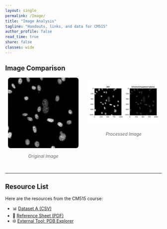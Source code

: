 ```yaml
---
layout: single
permalink: /Image/
title: "Image Analysis"
tagline: "Handouts, links, and data for CM515"
author_profile: false
read_time: true
share: false
classes: wide
---
```


## Image Comparison

<div style="display: flex; justify-content: center; gap: 2rem; flex-wrap: wrap; margin-bottom: 2rem;">

  <div style="text-align: center; max-width: 45%;">
    <img src="/assets/images/Ble_repB_0-04.czi_MAX_C2.png" alt="Original Image" style="width: 100%; border-radius: 8px;">
    <p style="font-style: italic; color: #666;">Original Image</p>
  </div>

  <div style="text-align: center; max-width: 45%;">
    <img src="/assets/images/image_1.png" alt="Processed Image" style="width: 100%; border-radius: 8px;">
    <p style="font-style: italic; color: #666;">Processed Image</p>
  </div>

</div>

---

## Resource List

Here are the resources from the CM515 course:

- 📊 [Dataset A (CSV)](/resources/files/dataset_a.csv)
- 📄 [Reference Sheet (PDF)](/resources/files/ref_sheet.pdf)
- 🌐 [External Tool: PDB Explorer](https://www.rcsb.org/)

